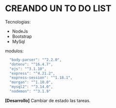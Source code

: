 # CREANDO UN TO DO LIST

Tecnologias:
- NodeJs
- Bootstrap
- MySql

modulos:
```js
  "body-parser": "^2.2.0",
  "dotenv": "^16.4.7",
  "ejs": "^3.1.10",
  "express": "^4.21.2",
  "express-session": "^1.18.1",
  "morgan": "^1.10.0",
  "mysql2": "^3.14.0",
  "nodemon": "^3.1.9"
```
**[Desarrollo]** Cambiar de estado las tareas.